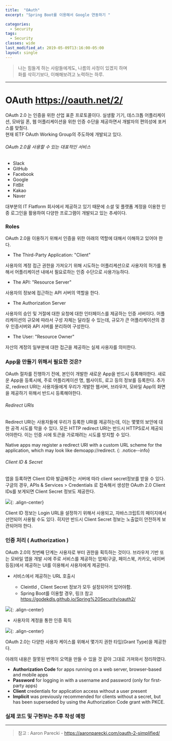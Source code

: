 ```yaml
---
title:  "OAuth"
excerpt: "Spring Boot를 이용해서 Google 연동하기 "

categories:
  - Security
tags:
  - Security
classes: wide
last_modified_at: 2019-05-09T13:16:00-05:00
layout: single
---
```


> 나는 힘들게 하는 사람들에게도, 나름의 사정이 있겠지 하며  
> 화를 삭히기보다, 이해해보려고 노력하는 하루.  

***

# OAuth <https://oauth.net/2/>  

OAuth 2.0 는 인증을 위한 산업 표준 프로토콜이다. 실생활 기기, 데스크톱 어플리케이션, 모바일 폰, 웹 어플리케이션을 위한 인증 수단을 제공하면서 개발자의 편의성에 포커스를 맞췄다.  
현재 IETF OAuth Working Group의 주도하에 개발되고 있다.  

###### OAuth 2.0을 사용할 수 있는 대표적인 서비스

- Slack
- GitHub
- Facebook
- Google
- FitBit
- Kakao
- Naver 

대부분의 IT Flatform 회사에서 제공하고 있기 때문에 소셜 및 플랫폼 계정을 이용한 인증 로그인을 활용하여 다양한 프로그램이 개발되고 있는 추세이다.   

### Roles 

OAuth 2.0을 이용하기 위해서 인증을 위한 아래의 역할에 대해서 이해하고 있어야 한다. 

- The Third-Party Application: "Client" 

 사용자의 계정 접근 권한을 가져오기 위해 시도하는 어플리케션으로 사용자의 허가를 통해서 어플리케이션 내에서 필요로하는 인증 수단으로 사용가능하다. 

- The API: "Resource Server" 

사용자의 정보에 접근하는 API 서버의 역할을 한다. 

- The Authorization Server

사용자의 승인 및 거절에 대한 요청에 대한 인터페이스를 제공하는 인증 서버이다. 어플리케이션의 규모에 따라서 구성 자체는 달라질 수 있는데, 규모가 큰 어플리케이션의 경우 인증서버와 API 서버를 분리하여 구성한다. 

- The User: "Resource Owner"

자산의 계정의 일부분에 대한 접근을 제공하는 실제 사용자를 의미한다. 

### App을 만들기 위해서 필요한 것은?

OAuth 절차를 진행하기 전에, 본인이 개발한 새로운 App을 반드시 등록해야한다. 새로운 App을 등록시에, 주로 어플리케이션 명, 웹사이트, 로고 등의 정보를 등록한다. 추가로, redirect URI는 사용자들에게 우리가 개발한 웹서버, 브라우저, 모바일 App의 화면을 제공하기 위해서 반드시 등록해야한다. 

###### Redirect URIs

 Redirect URI는 사용자들에 우리가 등록한 URI를 제공하는데, 이는 몇몇의 보안에 대한 공격 시도를 막을 수 있다. 모든 HTTP redirect URI는 반드시 HTTPS로서 제공되어야한다. 이는 인증 시에 토큰을 가로채려는 시도를 방지할 수 있다. 

 Native apps may register a redirect URI with a custom URL scheme for the application, which may look like demoapp://redirect.
 {: .notice--info}


###### Client ID & Secret 

앱을 등록하면 Client ID와 발급해주는 서버에 따라 client secret정보를 받을 수 있다. 구글의 경우, 
APIs & Services > Credentials 로 접속해서 생성한 OAuth 2.0 Client IDs를 보게되면 Client Secret 정보도 제공한다. 

![](https://keepinmindsh.github.io/lines/assets/img/google_oauth_client.png){: .align-center} 

Client ID 정보는 Login URL을 설정하기 위해서 사용되고, 자바스크립트의 페이지에서 선언되어 사용될 수도 있다. 히지만 반드시 Client Secret 정보는 노출없이 안전하게 보관되어야 한다. 

### 인증 처리 ( Authorization )

OAuth 2.0의 첫번째 단계는 사용자로 부터 권한을 획득하는 것이다. 브라우저 기반 또는 모바일 앱을 개발 시에 주로 서비스를 제공하는 업체(구글, 페이스북, 카카오, 네이버 등등)에서 제공하는 UI를 이용해서 사용자에게 
제공한다.   

- 서비스에서 제공하는 URL 호출시  

  - CleintId , Client Secret 정보가 모두 설정되어어 있어야함. 
  - Spring Boot를 이용할 경우, 링크 참고 <https://godekdls.github.io/Spring%20Security/oauth2/>  


![](https://keepinmindsh.github.io/lines/assets/img/google_login_oauth_1.png){: .align-center} 

- 사용자의 계정을 통한 인증 획득  

![](https://keepinmindsh.github.io/lines/assets/img/google_login_oauth_2.png){: .align-center} 

OAuth 2.0는 다양한 사용자 케이스를 위해서 몇가지 권한 타입(Grant Type)을 제공한다. 

아래의 내용은 잘못된 번역이 오역을 만들 수 있을 것 같아 그대로 가져와서 정리하였다. 

- **Authorization Code** for apps running on a web server, browser-based and mobile apps
- **Password** for logging in with a username and password (only for first-party apps)
- **Client** credentials for application access without a user present
- **Implicit** was previously recommended for clients without a secret, but has been superseded by using the Authorization Code grant with PKCE.

### 실제 코드 및 구현부는 추후 작성 예정 

***

> 참고 : Aaron Parecki - <https://aaronparecki.com/oauth-2-simplified/>
